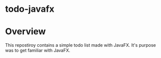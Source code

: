 # todo-javafx
# Overview

This repostiroy contains a simple todo list made with JavaFX. It's purpose was to get familiar with JavaFX.
